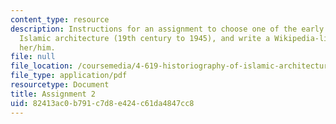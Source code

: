 ```yaml
---
content_type: resource
description: Instructions for an assignment to choose one of the early scholars of
  Islamic architecture (19th century to 1945), and write a Wikipedia-like entry about
  her/him.
file: null
file_location: /coursemedia/4-619-historiography-of-islamic-architecture-fall-2014/82413ac0b791c7d8e424c61da4847cc8_MIT4_619F14_assignment2.pdf
file_type: application/pdf
resourcetype: Document
title: Assignment 2
uid: 82413ac0-b791-c7d8-e424-c61da4847cc8
---
```

